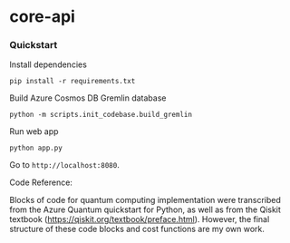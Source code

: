 # core-api

### Quickstart

Install dependencies
```
pip install -r requirements.txt
```

Build Azure Cosmos DB Gremlin database
```
python -m scripts.init_codebase.build_gremlin
```

Run web app

```
python app.py
```

Go to `http://localhost:8080`.

Code Reference:

Blocks of code for quantum computing implementation were transcribed from the Azure Quantum quickstart for Python, as well as from the Qiskit textbook (https://qiskit.org/textbook/preface.html). However, the final structure of these code blocks and cost functions are my own work. 
